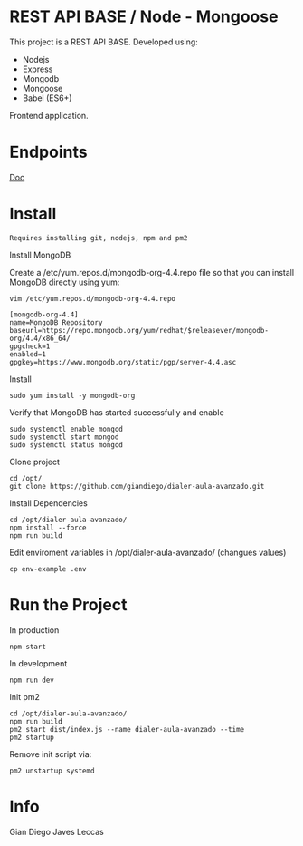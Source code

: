 # REST API BASE / Node - Mongoose

This project is a REST API BASE. 
Developed using:
* Nodejs
* Express
* Mongodb
* Mongoose
* Babel (ES6+)

Frontend application.

# Endpoints

[Doc](https://documenter.getpostman.com/view/12373830/TzzDKEuh)

# Install

``Requires installing git, nodejs, npm and pm2``

Install MongoDB

Create a /etc/yum.repos.d/mongodb-org-4.4.repo file so that you can install MongoDB directly using yum:

```
vim /etc/yum.repos.d/mongodb-org-4.4.repo
```

```
[mongodb-org-4.4]
name=MongoDB Repository
baseurl=https://repo.mongodb.org/yum/redhat/$releasever/mongodb-org/4.4/x86_64/
gpgcheck=1
enabled=1
gpgkey=https://www.mongodb.org/static/pgp/server-4.4.asc
```

Install
```
sudo yum install -y mongodb-org
```


Verify that MongoDB has started successfully and enable
```
sudo systemctl enable mongod
sudo systemctl start mongod
sudo systemctl status mongod
```


Clone project
```
cd /opt/
git clone https://github.com/giandiego/dialer-aula-avanzado.git
```

Install Dependencies
```
cd /opt/dialer-aula-avanzado/
npm install --force
npm run build
```

Edit enviroment variables in /opt/dialer-aula-avanzado/ (changues values)
```
cp env-example .env
```

# Run the Project
In production
```
npm start
```

In development
```
npm run dev
```

Init pm2
```
cd /opt/dialer-aula-avanzado/
npm run build
pm2 start dist/index.js --name dialer-aula-avanzado --time
pm2 startup
```
Remove init script via:
```
pm2 unstartup systemd
```

# Info
Gian Diego Javes Leccas